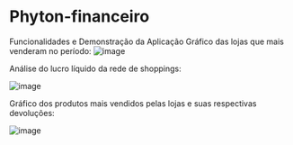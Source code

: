 # Phyton-financeiro

Funcionalidades e Demonstração da Aplicação
Gráfico das lojas que mais venderam no período:
![image](https://github.com/user-attachments/assets/045bbece-05ad-48ea-b94a-7982c8619f00)

Análise do lucro líquido da rede de shoppings:
 
![image](https://github.com/user-attachments/assets/8932ee68-5a64-4f26-af3e-410443dee571)

Gráfico dos produtos mais vendidos pelas lojas e suas respectivas devoluções:
 
![image](https://github.com/user-attachments/assets/defeba0b-5848-4a8e-81b3-2ba12566b0e3)









